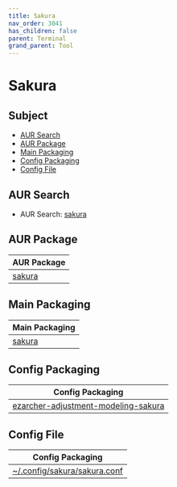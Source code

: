 ```yaml
---
title: Sakura
nav_order: 3041
has_children: false
parent: Terminal
grand_parent: Tool
---
```



# Sakura


## Subject

* [AUR Search](#aur-search)
* [AUR Package](#aur-package)
* [Main Packaging](#main-packaging)
* [Config Packaging](#config-packaging)
* [Config File](#config-file)


## AUR Search

* AUR Search: [sakura](https://aur.archlinux.org/packages?O=0&SeB=nd&K=sakura&outdated=&SB=m&SO=d&PP=50&submit=Go)


## AUR Package

| AUR Package |
| --- |
| [sakura](https://aur.archlinux.org/packages/sakura) |


## Main Packaging

| Main Packaging |
| --- |
| [sakura](https://github.com/samwhelp/ezarcher-adjustment/tree/main/project/ezarcher-adjustment-system/ezarcher-adjustment-packaging/pack/aur/tool/sakura) |


## Config Packaging

| Config Packaging |
| --- |
| [ezarcher-adjustment-modeling-sakura](https://github.com/samwhelp/ezarcher-adjustment/tree/main/project/ezarcher-adjustment-system/ezarcher-adjustment-packaging/pack/core/tool/ezarcher-adjustment-modeling-sakura) |


## Config File

| Config Packaging |
| --- |
| [~/.config/sakura/sakura.conf](https://github.com/samwhelp/ezarcher-adjustment/blob/main/project/ezarcher-adjustment-system/ezarcher-adjustment-packaging/pack/core/tool/ezarcher-adjustment-modeling-sakura/asset/overlay/etc/skel/.config/sakura/sakura.conf) |
